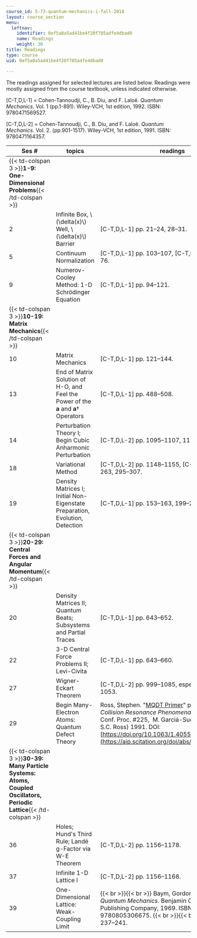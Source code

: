 ```yaml
---
course_id: 5-73-quantum-mechanics-i-fall-2018
layout: course_section
menu:
  leftnav:
    identifier: 0ef5a8a5ad41be4f20f705adfe4dbad0
    name: Readings
    weight: 30
title: Readings
type: course
uid: 0ef5a8a5ad41be4f20f705adfe4dbad0

---
```


The readings assigned for selected lectures are listed below. Readings were mostly assigned from the course textbook, unless indicated otherwise.

\[C-T,D,L-1\] = Cohen-Tannoudji, C., B. Diu, and F. Laloë. _Quantum Mechanics_. Vol. 1 (pp.1-891). Wiley-VCH, 1st edition, 1992. ISBN: 9780471569527.

\[C-T,D,L-2\] = Cohen-Tannoudji, C., B. Diu, and F. Laloë. _Quantum Mechanics_. Vol. 2. (pp.901-1517). Wiley-VCH, 1st edition, 1991. ISBN: 9780471164357.

| Ses # | topics | readings |
| --- | --- | --- |
| {{< td-colspan 3 >}}**1-9: One-Dimensional Problems**{{< /td-colspan >}} |||
| 2 | Infinite Box, \\(\\delta(x)\\) Well, \\(\\delta(x)\\) Barrier | \[C-T,D,L-1\] pp. 21–24, 28–31. |
| 5 | Continuum Normalization | \[C-T,D,L-1\] pp. 103–107, \[C-T,D,L-2\] pp. 1468–76. |
| 9 | Numerov-Cooley Method: 1-D Schrödinger Equation | \[C-T,D,L-1\] pp. 94–121. |
| {{< td-colspan 3 >}}**10-19: Matrix Mechanics**{{< /td-colspan >}} |||
| 10 | Matrix Mechanics | \[C-T,D,L-1\] pp. 121–144. |
| 13 | End of Matrix Solution of H-O, and Feel the Power of the **a** and **a**† Operators | \[C-T,D,L-1\] pp. 488–508. |
| 14 | Perturbation Theory I;  Begin Cubic Anharmonic Perturbation | \[C-T,D,L-2\] pp. 1095–1107, 1110–1119. |
| 18 | Variational Method | \[C-T,D,L-2\] pp. 1148–1155, \[C-T,D,L-1\] pp. 252–263, 295–307. |
| 19 | Density Matrices I; Initial Non-Eigenstate Preparation, Evolution, Detection | \[C-T,D,L-1\] pp. 153–163, 199–202, 290–294. |
| {{< td-colspan 3 >}}**20-29: Central Forces and Angular Momentum**{{< /td-colspan >}} |||
| 20 | Density Matrices II; Quantum Beats; Subsystems and Partial Traces | \[C-T,D,L-1\] pp. 643–652. |
| 22 | 3-D Central Force Problems II; Levi-Civita | \[C-T,D,L-1\] pp. 643–660. |
| 27 | Wigner-Eckart Theorem | \[C-T,D,L-2\] pp. 999–1085, especially pp. 1048–1053. |
| 29 | Begin Many-Electron Atoms: Quantum Defect Theory | Ross, Stephen. "[MQDT Primer](https://aip.scitation.org/doi/abs/10.1063/1.40550)" pp. 73–110 in _Half Collision Resonance Phenomena in Molecules_ (AIP Conf. Proc. #225,  M. Garciá-Sucre, G. Raseev, and S.C. Ross) 1991. DOI: [https://doi.org/10.1063/1.40550](https://aip.scitation.org/doi/abs/10.1063/1.40550) |
| {{< td-colspan 3 >}}**30-39: Many Particle Systems: Atoms, Coupled Oscillators, Periodic Lattice**{{< /td-colspan >}} |||
| 36 | Holes; Hund's Third Rule; Landé g-Factor via W-E Theorem | \[C-T,D,L-2\] pp. 1156–1178. |
| 37 | Infinite 1-D Lattice I | \[C-T,D,L-2\] pp. 1156–1168. |
| 39 | One-Dimensional Lattice: Weak-Coupling Limit |  {{< br >}}{{< br >}} Baym, Gordon. _Lectures on Quantum Mechanics_. Benjamin Cummings Publishing Company, 1969. ISBN: 9780805306675. {{< br >}}{{< br >}} Read pages 237–241.